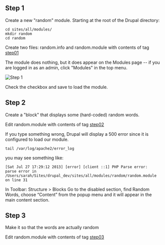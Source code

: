 

## Step 1
Create a new "random" module.  Starting at the root of the Drupal directory:
```
cd sites/all/modules/
mkdir random
cd random
```

Create two files: random.info and random.module with contents of tag [step01](https://github.com/ultrasaurus/drupal_module_example/tree/step01)

The module does nothing, but it does appear on the Modules page -- if you are logged in as an admin, click "Modules" in the top menu.

![Step 1](https://monosnap.com/image/Y1rVL8gwga9CLFoGYyftyl0Py.png)

Check the checkbox and save to load the module.

## Step 2
Create a "block" that displays some (hard-coded) random words.

Edit random.module with contents of tag [step02](https://github.com/ultrasaurus/drupal_module_example/tree/step02)

If you type something wrong, Drupal will display a 500 error since it is configured to load our module.

```
tail /var/log/apache2/error_log
```
you may see something like:
```
[Sat Jul 27 17:29:12 2013] [error] [client ::1] PHP Parse error:  parse error in /Users/sarah/Sites/drupal_dev/sites/all/modules/random/random.module on line 31
```

In Toolbar: Structure > Blocks 
Go to the disabled section, find Random Words, choose “Content” from the popup menu and it will appear in the main content section.

## Step 3
Make it so that the words are actually random

Edit random.module with contents of tag [step03](https://github.com/ultrasaurus/drupal_module_example/tree/step03)


